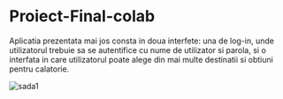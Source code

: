 # Proiect-Final-colab

  Aplicatia prezentata mai jos consta in doua interfete: una de log-in, unde utilizatorul trebuie sa se autentifice cu nume de utilizator si parola, si o interfata in care utilizatorul poate alege din mai multe destinatii si obtiuni pentru calatorie. 
  

![sada1](https://user-images.githubusercontent.com/116735056/199522798-f9029765-649d-4d7c-8a52-9d6ab53b880a.png)
